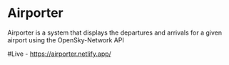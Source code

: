 # Airporter

Airporter is a system that displays the departures and arrivals for a given airport using the OpenSky-Network API

#Live - https://airporter.netlify.app/

